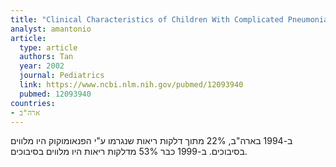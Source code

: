 ```yaml
---
title: "Clinical Characteristics of Children With Complicated Pneumonia Caused by Streptococcus pneumoniae"
analyst: amantonio
article:
  type: article
  authors: Tan
  year: 2002
  journal: Pediatrics
  link: https://www.ncbi.nlm.nih.gov/pubmed/12093940
  pubmed: 12093940
countries:
- ארה"ב
---
```


ב-1994 בארה"ב, 22% מתוך דלקות ריאות שנגרמו ע"י הפנאומוקוק היו מלווים בסיבוכים. ב-1999 כבר 53% מדלקות ריאות היו מלווים בסיבוכים.
